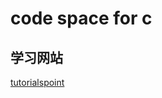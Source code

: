 code space for c
================

学习网站
-------

[tutorialspoint](https://www.tutorialspoint.com/cprogramming/index.htm)
